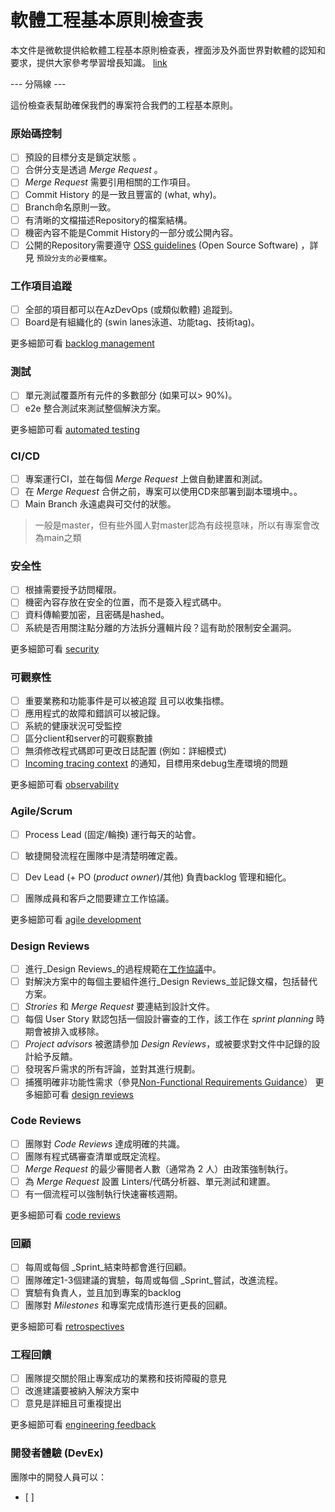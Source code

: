 # 軟體工程基本原則檢查表 

本文件是微軟提供給軟體工程基本原則檢查表，裡面涉及外面世界對軟體的認知和要求，提供大家參考學習增長知識。 [link](https://microsoft.github.io/code-with-engineering-playbook/ENG-FUNDAMENTALS-CHECKLIST/)

--- 分隔線 ---

這份檢查表幫助確保我們的專案符合我們的工程基本原則。

### 原始碼控制
- [ ] 預設的目標分支是鎖定狀態 。
- [ ] 合併分支是透過 _Merge Request_ 。
- [ ]  _Merge Request_ 需要引用相關的工作項目。
- [ ] Commit History 的是一致且豐富的 (what, why)。
- [ ] Branch命名原則一致。
- [ ] 有清晰的文檔描述Repository的檔案結構。
- [ ] 機密內容不能是Commit History的一部分或公開內容。
- [ ] 公開的Repository需要遵守 [OSS guidelines](https://microsoft.github.io/code-with-engineering-playbook/source-control/#creating-a-new-repository) (Open Source Software) ，詳見 `預設分支的必要檔案`。

### 工作項目追蹤
- [ ] 全部的項目都可以在AzDevOps (或類似軟體) 追蹤到。
- [ ] Board是有組織化的 (swin lanes泳道、功能tag、技術tag)。

更多細節可看  [backlog management](https://microsoft.github.io/code-with-engineering-playbook/agile-development/backlog-management/)

### 測試
- [ ] 單元測試覆蓋所有元件的多數部分 (如果可以> 90%)。
- [ ] e2e 整合測試來測試整個解決方案。

更多細節可看  [automated testing](https://microsoft.github.io/code-with-engineering-playbook/automated-testing/)

### CI/CD
- [ ] 專案運行CI，並在每個 _Merge Request_ 上做自動建置和測試。
- [ ] 在 _Merge Request_ 合併之前，專案可以使用CD來部署到副本環境中。。
- [ ] Main Branch 永遠處與可交付的狀態。
> 一般是master，但有些外國人對master認為有歧視意味，所以有專案會改為main之類

### 安全性
- [ ] 根據需要授予訪問權限。
- [ ] 機密內容存放在安全的位置，而不是簽入程式碼中。
- [ ] 資料傳輸要加密，且密碼是hashed。
- [ ] 系統是否用關注點分離的方法拆分邏輯片段？這有助於限制安全漏洞。

更多細節可看  [security](https://microsoft.github.io/code-with-engineering-playbook/security/)

### 可觀察性
- [ ] 重要業務和功能事件是可以被追蹤 且可以收集指標。
- [ ] 應用程式的故障和錯誤可以被記錄。
- [ ] 系統的健康狀況可受監控
- [ ] 區分client和server的可觀察數據
- [ ] 無須修改程式碼即可更改日誌配置 (例如：詳細模式)
- [ ] [Incoming tracing context](https://microsoft.github.io/code-with-engineering-playbook/observability/correlation-id/) 的通知，目標用來debug生產環境的問題

更多細節可看  [observability](https://microsoft.github.io/code-with-engineering-playbook/observability/)

### Agile/Scrum
- [ ] Process Lead (固定/輪換) 運行每天的站會。
- [ ] 敏捷開發流程在團隊中是清楚明確定義。
- [ ] Dev Lead (+ PO (_product owner_)/其他) 負責backlog 管理和細化。
- [ ] 團隊成員和客戶之間要建立工作協議。


更多細節可看  [agile development](https://microsoft.github.io/code-with-engineering-playbook/agile-development/)

### Design Reviews
- [ ] 進行_Design Reviews_的過程規範在[工作協議](https://microsoft.github.io/code-with-engineering-playbook/agile-development/team-agreements/working-agreements/)中。
- [ ] 對解決方案中的每個主要組件進行_Design Reviews_並記錄文檔，包括替代方案。
- [ ] _Strories_ 和 _Merge Request_ 要連結到設計文件。
- [ ] 每個 User Story 默認包括一個設計審查的工作，該工作在 _sprint planning_ 時期會被排入或移除。
- [ ] _Project advisors_ 被邀請參加 _Design Reviews_，或被要求對文件中記錄的設計給予反饋。
- [ ] 發現客戶需求的所有評論，並對其進行規劃。
- [ ]  捕獲明確非功能性需求（參見[Non-Functional Requirements Guidance](https://microsoft.github.io/code-with-engineering-playbook/design/design-patterns/non-functional-requirements-capture-guide/)）
更多細節可看  [design reviews](https://microsoft.github.io/code-with-engineering-playbook/design/design-reviews/)

### Code Reviews
- [ ] 團隊對 _Code Reviews_ 達成明確的共識。
- [ ] 團隊有程式碼審查清單或既定流程。
- [ ] _Merge Request_ 的最少審閱者人數（通常為 2 人）由政策強制執行。
- [ ] 為 _Merge Request_ 設置 Linters/代碼分析器、單元測試和建置。
- [ ] 有一個流程可以強制執行快速審核週期。

更多細節可看  [code reviews](https://microsoft.github.io/code-with-engineering-playbook/code-reviews/)

### 回顧
- [ ] 每周或每個 _Sprint_結束時都會進行回顧。
- [ ] 團隊確定1-3個建議的實驗，每周或每個 _Sprint_嘗試，改進流程。
- [ ] 實驗有負責人，並且加到專案的backlog
- [ ] 團隊對 _Milestones_ 和專案完成情形進行更長的回顧。

更多細節可看  [retrospectives](https://microsoft.github.io/code-with-engineering-playbook/agile-development/retrospectives/)

### 工程回饋
- [ ] 團隊提交關於阻止專案成功的業務和技術障礙的意見
- [ ] 改進建議要被納入解決方案中
- [ ] 意見是詳細且可重複提出

更多細節可看  [engineering feedback](https://microsoft.github.io/code-with-engineering-playbook/engineering-feedback/)

### 開發者體驗 (DevEx)

團隊中的開發人員可以：
- [ ] 

<!--stackedit_data:
eyJoaXN0b3J5IjpbLTkzOTQ0ODA2OCwxODIxMDc2NTc1LC0xMD
IxMjY2MzYxLC0xMzQzMDcyMTQ5LDE1MDUyMTE4OTksLTEyMDgx
OTYwODldfQ==
-->